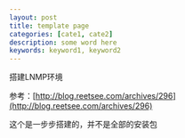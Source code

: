 ```yaml
---
layout: post
title: template page
categories: [cate1, cate2]
description: some word here
keywords: keyword1, keyword2
---
```


搭建LNMP环境

参考：[http://blog.reetsee.com/archives/296](http://blog.reetsee.com/archives/296)

这个是一步步搭建的，并不是全部的安装包

